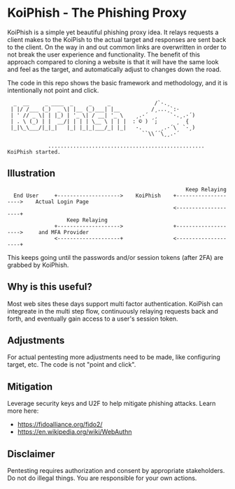 # KoiPhish - The Phishing Proxy

KoiPhish is a simple yet beautiful phishing proxy idea. It relays requests a client makes to the KoiPish to the actual target and responses are sent back to the client. On the way in and out common links are overwritten in order to not break the user experience and functionality. The benefit of this approach compared to cloning a website is that it will have the same look and feel as the target, and automatically adjust to changes down the road. 

The code in this repo shows the basic framework and methodology, and it is intentionally not point and click.


```
  _  __     _ ____  _     _     _              /`·.¸
 | |/ /___ (_)  _ \| |__ (_)___| |__          /¸...¸`:·
 | ' // _ \| | |_) | '_ \| / __| '_ \    ¸.·´  ¸    `·.¸.·´)
 | . \ (_) | |  __/| | | | \__ \ | | |  : © ) ´;      ¸  {
 |_|\_\___/|_|_|   |_| |_|_|___/_| |_|   ·.      ¸.·´\  `·¸)
                                           ``\\´´\¸¸.·´

             .................................................. KoiPhish started.
```             


## Illustration

                                                             Keep Relaying                               
      End User     +-------------------->    KoiPhish    +-------------------->    Actual Login Page
                                                         <--------------------+    
                       Keep Relaying      
                   +-------------------->                +-------------------->     and MFA Provider
                   <--------------------+                <--------------------+           
             
This keeps going until the passwords and/or session tokens (after 2FA) are grabbed by KoiPhish.

## Why is this useful?
Most web sites these days support multi factor authentication. KoiPish can integreate in the multi step flow,  continuously relaying requests back and forth, and eventually gain access to a user's session token.

## Adjustments

For actual pentesting more adjustments need to be made, like configuring target, etc. The code is not "point and click".

## Mitigation

Leverage security keys and U2F to help mitigate phishing attacks. Learn more here:

* https://fidoalliance.org/fido2/
* https://en.wikipedia.org/wiki/WebAuthn

## Disclaimer

Pentesting requires authorization and consent by appropriate stakeholders. Do not do illegal things. You are responsible for your own actions.
